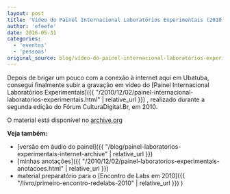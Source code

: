 ```yaml
---
layout: post
title: 'Vídeo do Painel Internacional Laboratórios Experimentais (2010)'
author: 'efeefe'
date: 2016-05-31
categories:
  - 'eventos'
  - 'pessoas'
original_source: blog/vídeo-do-painel-internacional-laboratórios-experimentais-2010.html
---
```


Depois de brigar um pouco com a conexão à internet aqui em Ubatuba, consegui finalmente subir a gravação em vídeo do [Painel Internacional Laboratórios Experimentais]({{ "/2010/12/02/painel-internacional-laboratorios-experimentais.html" | relative_url }}) , realizado durante a segunda edição do Fórum CulturaDigital.Br, em 2010.

O material está disponível no [archive.org](https://archive.org/details/2010-CDBR-LabExp)

**Veja também:**

-   [versão em áudio do painel]({{ "/blog/painel-laboratorios-experimentais-internet-archive" \| relative_url }})
-   [minhas anotações]({{ "/2010/12/02/painel-laboratorios-experimentais-anotacoes.html" | relative_url }})
-   material preparatório para o [Encontro de Labs em 2010]({{ "/livro/primeiro-encontro-redelabs-2010" \| relative_url }}) )
